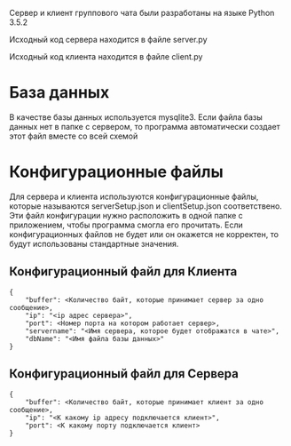 Сервер и клиент группового чата были разработаны на языке Python 3.5.2

Исходный код сервера находится в файле server.py

Исходный код клиента находится в файле client.py

# База данных
В качестве базы данных используется mysqlite3. Если файла базы данных нет в папке с сервером, то программа автоматически создает этот файл вместе со всей схемой
# Конфигурационные файлы
Для сервера и клиента используются конфигурационные файлы, которые называются serverSetup.json и clientSetup.json соответствено. Эти файл конфигурации нужно расположить в одной папке с приложением, чтобы программа смогла его прочитать. Если конфигурационных файлов не будет или он окажется не корректен, то будут использованы стандартные значения.
## Конфигурационный файл для Клиента
```
{
    "buffer": <Количество байт, которые принимает сервер за одно сообщение>,
    "ip": "<ip адрес сервера>",
    "port": <Номер порта на котором работает сервер>,
    "servername": "<Имя сервера, которое будет отображатся в чате>",
    "dbName": "<Имя файла базы данных>"
}
```
## Конфигурационный файл для Сервера
```
{
    "buffer": <Количество байт, которые принимает клиент за одно сообщение>,
    "ip": "<К какому ip адресу подключается клиент>",
    "port": <К какому порту подключается клиент>
}
```